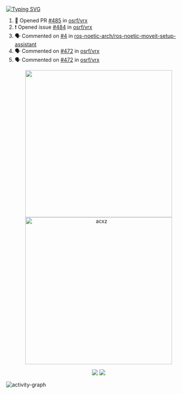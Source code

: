 [![Typing SVG](https://readme-typing-svg.herokuapp.com?size=16&color=AFFFA3&multiline=true&height=75&lines=contributing+to+robotics%2Faerospace%2Fml%2Fgpu+software;packaging+it+for+archlinux;ricer)](https://git.io/typing-svg)

<!--START_SECTION:activity-->
1. 💪 Opened PR [#485](https://github.com/osrf/vrx/pull/485) in [osrf/vrx](https://github.com/osrf/vrx)
2. ❗️ Opened issue [#484](https://github.com/osrf/vrx/issues/484) in [osrf/vrx](https://github.com/osrf/vrx)
3. 🗣 Commented on [#4](https://github.com/ros-noetic-arch/ros-noetic-moveit-setup-assistant/issues/4) in [ros-noetic-arch/ros-noetic-moveit-setup-assistant](https://github.com/ros-noetic-arch/ros-noetic-moveit-setup-assistant)
4. 🗣 Commented on [#472](https://github.com/osrf/vrx/issues/472) in [osrf/vrx](https://github.com/osrf/vrx)
5. 🗣 Commented on [#472](https://github.com/osrf/vrx/issues/472) in [osrf/vrx](https://github.com/osrf/vrx)
<!--END_SECTION:activity-->

<p align="center">
  <img width="400em" src=https://github-readme-stats.vercel.app/api?username=acxz&include_all_commits=true&show_icons=true />
  <img width="400em" src="https://github-readme-streak-stats.herokuapp.com/?user=acxz&" alt="acxz" />
</p>

<p align="center">
  <img src=https://github-readme-stats.vercel.app/api/top-langs/?username=acxz&layout=compact />
  <img src=https://github-profile-trophy.vercel.app/?username=acxz&row=2&column=4 />
</p>

![activity-graph](https://activity-graph.herokuapp.com/graph?username=acxz&theme=aqua)
